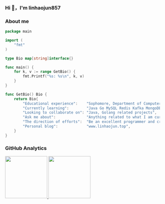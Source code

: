 ### Hi 👋，I'm linhaojun857

### About me

```go
package main

import (
	"fmt"
)

type Bio map[string]interface{}

func main() {
	for k, v := range GetBio() {
		fmt.Printf("%s: %s\n", k, v)
	}
}

func GetBio() Bio {
	return Bio{
		"Educational experience":    "Sophomore, Department of Computer Science and Technology, Harbin University Of Science And Technology",
		"Currently learning":        "Java Go MySQL Redis Kafka MongoDB ElasticSearch",
		"Looking to collaborate on": "Java, Golang related projects",
		"Ask me about":              "Anything related to what I am currently learning",
		"The direction of efforts":  "Be an excellent programmer and create many meaningful open source projects",
		"Personal blog":             "www.linhaojun.top",
	}
}
```

### GitHub Analytics

<a href="https://github.com/linhaojun857">
   <img align="" height="137px" src="https://github-readme-stats.vercel.app/api?username=linhaojun857&include_all_commits=true&count_private=true&hide_title=true&show_icons=true&include_all_commits=true&line_height=21"/>
   <img align="" height="137px" src="https://github-readme-stats.vercel.app/api/top-langs/?username=linhaojun857&hide_title=true&layout=compact"/>
</a>
